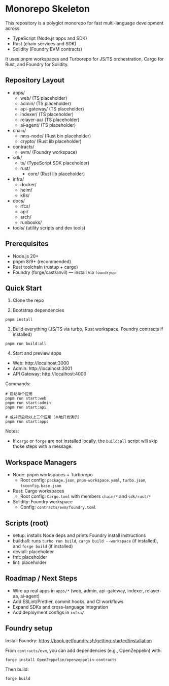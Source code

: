 # Monorepo Skeleton

This repository is a polyglot monorepo for fast multi-language development across:
- TypeScript (Node.js apps and SDK)
- Rust (chain services and SDK)
- Solidity (Foundry EVM contracts)

It uses pnpm workspaces and Turborepo for JS/TS orchestration, Cargo for Rust, and Foundry for Solidity.

## Repository Layout

- apps/
  - web/ (TS placeholder)
  - admin/ (TS placeholder)
  - api-gateway/ (TS placeholder)
  - indexer/ (TS placeholder)
  - relayer-aa/ (TS placeholder)
  - ai-agent/ (TS placeholder)
- chain/
  - nms-node/ (Rust bin placeholder)
  - crypto/ (Rust lib placeholder)
- contracts/
  - evm/ (Foundry workspace)
- sdk/
  - ts/ (TypeScript SDK placeholder)
  - rust/
    - core/ (Rust lib placeholder)
- infra/
  - docker/
  - helm/
  - k8s/
- docs/
  - rfcs/
  - api/
  - arch/
  - runbooks/
- tools/ (utility scripts and dev tools)

## Prerequisites

- Node.js 20+
- pnpm 8/9+ (recommended)
- Rust toolchain (rustup + cargo)
- Foundry (forge/cast/anvil) — install via `foundryup`

## Quick Start

1) Clone the repo

2) Bootstrap dependencies

```
pnpm install
```

3) Build everything (JS/TS via turbo, Rust workspace, Foundry contracts if installed)

```
pnpm run build:all
```

4) Start and preview apps

- Web: http://localhost:3000
- Admin: http://localhost:3001
- API Gateway: http://localhost:4000

Commands:

```
# 启动单个应用
pnpm run start:web
pnpm run start:admin
pnpm run start:api

# 或并行启动以上三个应用（本地开发演示）
pnpm run start:apps
```

Notes:
- If `cargo` or `forge` are not installed locally, the `build:all` script will skip those steps with a message.

## Workspace Managers

- Node: pnpm workspaces + Turborepo
  - Root config: `package.json`, `pnpm-workspace.yaml`, `turbo.json`, `tsconfig.base.json`
- Rust: Cargo workspaces
  - Root config: `Cargo.toml` with members `chain/*` and `sdk/rust/*`
- Solidity: Foundry workspace
  - Config: `contracts/evm/foundry.toml`

## Scripts (root)

- setup: installs Node deps and prints Foundry install instructions
- build:all: runs `turbo run build`, `cargo build --workspace` (if installed), and `forge build` (if installed)
- dev:all: placeholder
- fmt: placeholder
- lint: placeholder

## Roadmap / Next Steps

- Wire up real apps in `apps/*` (web, admin, api-gateway, indexer, relayer-aa, ai-agent)
- Add ESLint/Prettier, commit hooks, and CI workflows
- Expand SDKs and cross-language integration
- Add deployment configs in `infra/`

## Foundry setup

Install Foundry: https://book.getfoundry.sh/getting-started/installation

From `contracts/evm`, you can add dependencies (e.g., OpenZeppelin) with:

```
forge install OpenZeppelin/openzeppelin-contracts
```

Then build:

```
forge build
```
